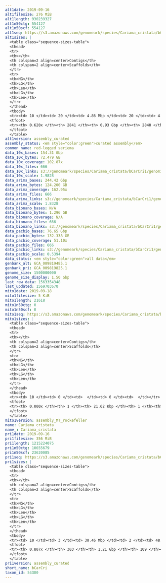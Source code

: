 ```yaml
---
alt1date: 2019-09-16
alt1filesize: 276 MiB
alt1length: 930239327
alt1n50ctg: 554127
alt1n50scf: 554127
alt1seq: https://s3.amazonaws.com/genomeark/species/Cariama_cristata/bCarCri1/assembly_curated/bCarCri1.alt.cur.20190916.fasta.gz
alt1sizes: |
  <table class="sequence-sizes-table">
  <thead>
  <tr>
  <th></th>
  <th colspan=2 align=center>Contigs</th>
  <th colspan=2 align=center>Scaffolds</th>
  </tr>
  <tr>
  <th>NG</th>
  <th>LG</th>
  <th>Len</th>
  <th>LG</th>
  <th>Len</th>
  </tr>
  </thead>
  <tbody>
  <tr><td> 10 </td><td> 20 </td><td> 4.86 Mbp </td><td> 20 </td><td> 4.86 Mbp </td></tr>  <tr><td> 20 </td><td> 59 </td><td> 3.14 Mbp </td><td> 59 </td><td> 3.14 Mbp </td></tr>  <tr><td> 30 </td><td> 121 </td><td> 1.95 Mbp </td><td> 121 </td><td> 1.95 Mbp </td></tr>  <tr><td> 40 </td><td> 217 </td><td> 1.22 Mbp </td><td> 217 </td><td> 1.22 Mbp </td></tr>  <tr style="background-color:#cccccc;"><td> 50 </td><td> 395 </td><td> 0.55 Mbp </td><td> 395 </td><td> 0.55 Mbp </td></tr>  <tr><td> 60 </td><td> 1785 </td><td> 43.71 Kbp </td><td> 1784 </td><td> 43.71 Kbp </td></tr>  <tr><td> 70 </td><td> 0 </td><td>  </td><td> 0 </td><td>  </td></tr>  <tr><td> 80 </td><td> 0 </td><td>  </td><td> 0 </td><td>  </td></tr>  <tr><td> 90 </td><td> 0 </td><td>  </td><td> 0 </td><td>  </td></tr>  <tr><td> 100 </td><td> 0 </td><td>  </td><td> 0 </td><td>  </td></tr>  </tbody>
  <tfoot>
  <tr><th> 0.620x </th><th> 2841 </th><th> 0.93 Gbp </th><th> 2840 </th><th> 0.93 Gbp </th></tr>
  </tfoot>
  </table>
alt1version: assembly_curated
assembly_status: <em style="color:green">curated assembly</em>
common_name: red-legged seriema
data_10x_bases: 154.31 Gbp
data_10x_bytes: 72.479 GB
data_10x_coverage: 102.87x
data_10x_files: 666
data_10x_links: s3://genomeark/species/Cariama_cristata/bCarCri1/genomic_data/10x/<br>
data_10x_scale: 1.9828
data_arima_bases: 244.42 Gbp
data_arima_bytes: 124.200 GB
data_arima_coverage: 162.95x
data_arima_files: 666
data_arima_links: s3://genomeark/species/Cariama_cristata/bCarCri1/genomic_data/arima/<br>
data_arima_scale: 1.8328
data_bionano_bases: N/A
data_bionano_bytes: 1.296 GB
data_bionano_coverage: N/A
data_bionano_files: 666
data_bionano_links: s3://genomeark/species/Cariama_cristata/bCarCri1/genomic_data/bionano/<br>
data_pacbio_bases: 76.65 Gbp
data_pacbio_bytes: 132.338 GB
data_pacbio_coverage: 51.10x
data_pacbio_files: 666
data_pacbio_links: s3://genomeark/species/Cariama_cristata/bCarCri1/genomic_data/pacbio/<br>
data_pacbio_scale: 0.5394
data_status: <em style="color:green">all data</em>
genbank_alt: GCA_009819485.1
genbank_pri: GCA_009819825.1
genome_size: 1500000000
genome_size_display: 1.50 Gbp
last_raw_data: 1563354348
last_updated: 1569703670
mito1date: 2019-09-18
mito1filesize: 5 KiB
mito1length: 21618
mito1n50ctg: 0
mito1n50scf: 0
mito1seq: https://s3.amazonaws.com/genomeark/species/Cariama_cristata/bCarCri1/assembly_MT_rockefeller/bCarCri1.MT.20190918.fasta.gz
mito1sizes: |
  <table class="sequence-sizes-table">
  <thead>
  <tr>
  <th></th>
  <th colspan=2 align=center>Contigs</th>
  <th colspan=2 align=center>Scaffolds</th>
  </tr>
  <tr>
  <th>NG</th>
  <th>LG</th>
  <th>Len</th>
  <th>LG</th>
  <th>Len</th>
  </tr>
  </thead>
  <tbody>
  <tr><td> 10 </td><td> 0 </td><td>  </td><td> 0 </td><td>  </td></tr>  <tr><td> 20 </td><td> 0 </td><td>  </td><td> 0 </td><td>  </td></tr>  <tr><td> 30 </td><td> 0 </td><td>  </td><td> 0 </td><td>  </td></tr>  <tr><td> 40 </td><td> 0 </td><td>  </td><td> 0 </td><td>  </td></tr>  <tr style="background-color:#cccccc;"><td> 50 </td><td> 0 </td><td style="background-color:#ff8888;">  </td><td> 0 </td><td style="background-color:#ff8888;">  </td></tr>  <tr><td> 60 </td><td> 0 </td><td>  </td><td> 0 </td><td>  </td></tr>  <tr><td> 70 </td><td> 0 </td><td>  </td><td> 0 </td><td>  </td></tr>  <tr><td> 80 </td><td> 0 </td><td>  </td><td> 0 </td><td>  </td></tr>  <tr><td> 90 </td><td> 0 </td><td>  </td><td> 0 </td><td>  </td></tr>  <tr><td> 100 </td><td> 0 </td><td>  </td><td> 0 </td><td>  </td></tr>  </tbody>
  <tfoot>
  <tr><th> 0.000x </th><th> 1 </th><th> 21.62 Kbp </th><th> 1 </th><th> 21.62 Kbp </th></tr>
  </tfoot>
  </table>
mito1version: assembly_MT_rockefeller
name: Cariama cristata
name_: Cariama_cristata
pri1date: 2019-09-16
pri1filesize: 356 MiB
pri1length: 1215224075
pri1n50ctg: 10655679
pri1n50scf: 23620085
pri1seq: https://s3.amazonaws.com/genomeark/species/Cariama_cristata/bCarCri1/assembly_curated/bCarCri1.pri.cur.20190916.fasta.gz
pri1sizes: |
  <table class="sequence-sizes-table">
  <thead>
  <tr>
  <th></th>
  <th colspan=2 align=center>Contigs</th>
  <th colspan=2 align=center>Scaffolds</th>
  </tr>
  <tr>
  <th>NG</th>
  <th>LG</th>
  <th>Len</th>
  <th>LG</th>
  <th>Len</th>
  </tr>
  </thead>
  <tbody>
  <tr><td> 10 </td><td> 3 </td><td> 30.46 Mbp </td><td> 2 </td><td> 48.85 Mbp </td></tr>  <tr><td> 20 </td><td> 9 </td><td> 22.16 Mbp </td><td> 5 </td><td> 45.05 Mbp </td></tr>  <tr><td> 30 </td><td> 17 </td><td> 17.93 Mbp </td><td> 9 </td><td> 37.39 Mbp </td></tr>  <tr><td> 40 </td><td> 26 </td><td> 14.09 Mbp </td><td> 13 </td><td> 30.18 Mbp </td></tr>  <tr style="background-color:#cccccc;"><td> 50 </td><td> 39 </td><td style="background-color:#88ff88;"> 10.66 Mbp </td><td> 19 </td><td style="background-color:#88ff88;"> 23.62 Mbp </td></tr>  <tr><td> 60 </td><td> 55 </td><td> 7.81 Mbp </td><td> 26 </td><td> 20.06 Mbp </td></tr>  <tr><td> 70 </td><td> 84 </td><td> 3.85 Mbp </td><td> 34 </td><td> 15.30 Mbp </td></tr>  <tr><td> 80 </td><td> 179 </td><td> 353.06 Kbp </td><td> 51 </td><td> 2.99 Mbp </td></tr>  <tr><td> 90 </td><td> 0 </td><td>  </td><td> 0 </td><td>  </td></tr>  <tr><td> 100 </td><td> 0 </td><td>  </td><td> 0 </td><td>  </td></tr>  </tbody>
  <tfoot>
  <tr><th> 0.807x </th><th> 303 </th><th> 1.21 Gbp </th><th> 109 </th><th> 1.22 Gbp </th></tr>
  </tfoot>
  </table>
pri1version: assembly_curated
short_name: bCarCri
taxon_id: 54380
---
```


